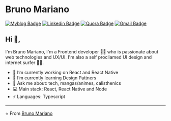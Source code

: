 # Bruno Mariano
[![Myblog Badge](https://img.shields.io/badge/-myblog-0d4fde?style=flat-square&logo=Opsgenie&logoColor=white&link)](https://brunomariano.me/)
[![Linkedin Badge](https://img.shields.io/badge/-brunomariano-blue?style=flat-square&logo=Linkedin&logoColor=white&link=https://www.linkedin.com/in/dev-bruno-mariano/)](https://www.linkedin.com/in/dev-bruno-mariano/)
[![Quora Badge](https://img.shields.io/badge/-brunomariano-cc0000?style=flat-square&logo=Quora&logoColor=white&link)](https://www.quora.com/profile/Bruno-Mariano-1-1)
[![Gmail Badge](https://img.shields.io/badge/-bsignx@gmail.com-c14438?style=flat-square&logo=Gmail&logoColor=white&link=mailto:bsignx@gmail.com)](mailto:bsignx@gmail.com)


## Hi 👋, 
I'm Bruno Mariano, I'm a Frontend developer 👨‍💻 who is passionate about web technologies and UX/UI. I'm also a self procliamed UI design and internet surfer 
🏄‍♂️. 

- 🔭 I’m currently working on React and React Native
- 🌱 I’m currently learning Design Pattners
- 💬 Ask me about: tech, mangas/animes, calisthenics
- :computer: Main stack: React, React Native and Node
-  ⚡ Languages: Typescript



---
⭐️ From [Bruno Mariano](https://github.com/bsignx)
